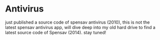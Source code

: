 # Antivirus

just published a source code of spensav antivirus (2010), this is not the latest spensav antivirus app, will dive deep into my old hard drive to find a latest source code of Spensav (2014). stay tuned!
